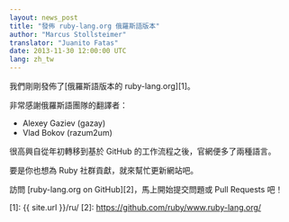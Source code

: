 ```yaml
---
layout: news_post
title: "發佈 ruby-lang.org 俄羅斯語版本"
author: "Marcus Stollsteimer"
translator: "Juanito Fatas"
date: 2013-11-30 12:00:00 UTC
lang: zh_tw
---
```


我們剛剛發佈了[俄羅斯語版本的 ruby-lang.org][1]。

非常感謝俄羅斯語團隊的翻譯者：

 * Alexey Gaziev (gazay)
 * Vlad Bokov (razum2um)

很高興自從年初轉移到基於 GitHub 的工作流程之後，官網便多了兩種語言。

要是你也想為 Ruby 社群貢獻，就來幫忙更新網站吧。

訪問 [ruby-lang.org on GitHub][2]，馬上開始提交問題或 Pull Requests 吧！

[1]: {{ site.url }}/ru/
[2]: https://github.com/ruby/www.ruby-lang.org/

